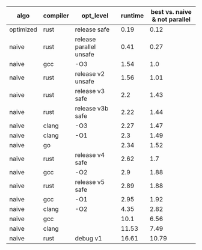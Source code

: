 |   algo  |compiler|       opt_level       |runtime|best vs. naive & not parallel|
|---------|--------|-----------------------|-------|-----------------------------|
|optimized|  rust  |      release safe     |  0.19 |             0.12            |
|  naive  |  rust  |release parallel unsafe|  0.41 |             0.27            |
|  naive  |   gcc  |          -O3          |  1.54 |             1.0             |
|  naive  |  rust  |   release v2 unsafe   |  1.56 |             1.01            |
|  naive  |  rust  |    release v3 safe    |  2.2  |             1.43            |
|  naive  |  rust  |    release v3b safe   |  2.22 |             1.44            |
|  naive  |  clang |          -O3          |  2.27 |             1.47            |
|  naive  |  clang |          -O1          |  2.3  |             1.49            |
|  naive  |   go   |                       |  2.34 |             1.52            |
|  naive  |  rust  |    release v4 safe    |  2.62 |             1.7             |
|  naive  |   gcc  |          -O2          |  2.9  |             1.88            |
|  naive  |  rust  |    release v5 safe    |  2.89 |             1.88            |
|  naive  |   gcc  |          -O1          |  2.95 |             1.92            |
|  naive  |  clang |          -O2          |  4.35 |             2.82            |
|  naive  |   gcc  |                       |  10.1 |             6.56            |
|  naive  |  clang |                       | 11.53 |             7.49            |
|  naive  |  rust  |        debug v1       | 16.61 |            10.79            |